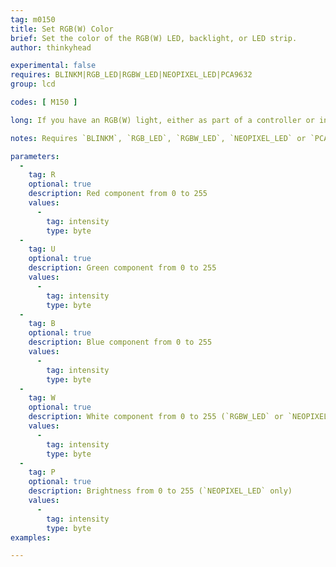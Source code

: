 ```yaml
---
tag: m0150
title: Set RGB(W) Color
brief: Set the color of the RGB(W) LED, backlight, or LED strip.
author: thinkyhead

experimental: false
requires: BLINKM|RGB_LED|RGBW_LED|NEOPIXEL_LED|PCA9632
group: lcd

codes: [ M150 ]

long: If you have an RGB(W) light, either as part of a controller or installed separately, the `M150` command can be used to set its color.

notes: Requires `BLINKM`, `RGB_LED`, `RGBW_LED`, `NEOPIXEL_LED` or `PCA9632`.

parameters:
  -
    tag: R
    optional: true
    description: Red component from 0 to 255
    values:
      -
        tag: intensity
        type: byte
  -
    tag: U
    optional: true
    description: Green component from 0 to 255
    values:
      -
        tag: intensity
        type: byte
  -
    tag: B
    optional: true
    description: Blue component from 0 to 255
    values:
      -
        tag: intensity
        type: byte
  -
    tag: W
    optional: true
    description: White component from 0 to 255 (`RGBW_LED` or `NEOPIXEL_LED` only)
    values:
      -
        tag: intensity
        type: byte
  -
    tag: P
    optional: true
    description: Brightness from 0 to 255 (`NEOPIXEL_LED` only)
    values:
      -
        tag: intensity
        type: byte
examples:

---
```



